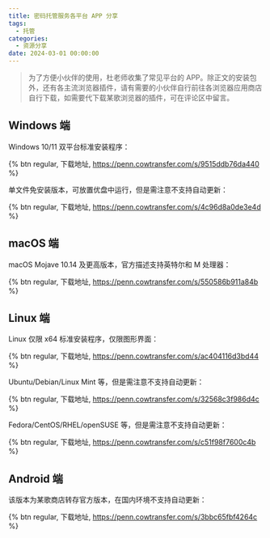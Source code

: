 ```yaml
---
title: 密码托管服务各平台 APP 分享
tags:
  - 托管
categories:
  - 资源分享
date: 2024-03-01 00:00:00
---
```


> 为了方便小伙伴的使用，杜老师收集了常见平台的 APP。除正文的安装包外，还有各主流浏览器插件，请有需要的小伙伴自行前往各浏览器应用商店自行下载，如需要代下载某歌浏览器的插件，可在评论区中留言。

<!-- more -->

## Windows 端

Windows 10/11 双平台标准安装程序：

{% btn regular, 下载地址, https://penn.cowtransfer.com/s/9515ddb76da440 %}

单文件免安装版本，可放置优盘中运行，但是需注意不支持自动更新：

{% btn regular, 下载地址, https://penn.cowtransfer.com/s/4c96d8a0de3e4d %}

## macOS 端

macOS Mojave 10.14 及更高版本，官方描述支持英特尔和 M 处理器：

{% btn regular, 下载地址, https://penn.cowtransfer.com/s/550586b911a84b %}

## Linux 端

Linux 仅限 x64 标准安装程序，仅限图形界面：

{% btn regular, 下载地址, https://penn.cowtransfer.com/s/ac404116d3bd44 %}

Ubuntu/Debian/Linux Mint 等，但是需注意不支持自动更新：

{% btn regular, 下载地址, https://penn.cowtransfer.com/s/32568c3f986d4c %}

Fedora/CentOS/RHEL/openSUSE 等，但是需注意不支持自动更新：

{% btn regular, 下载地址, https://penn.cowtransfer.com/s/c51f98f7600c4b %}

## Android 端

该版本为某歌商店转存官方版本，在国内环境不支持自动更新：

{% btn regular, 下载地址, https://penn.cowtransfer.com/s/3bbc65fbf4264c %}